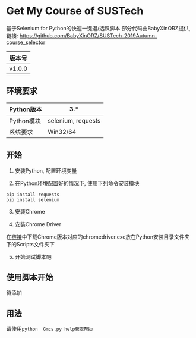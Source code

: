 # Get My Course of SUSTech

基于Selenium for Python的快速一键退/选课脚本
部分代码由BabyXinORZ提供, 链接: https://github.com/BabyXinORZ/SUSTech-2019Autumn-course_selector

| 版本号 |
| ------ |
| v1.0.0 |



## 环境要求

| Python版本 | 3.*                |
| ---------- | ------------------ |
| Python模块 | selenium, requests |
| 系统要求   | Win32/64           |

## 开始

1. 安装Python, 配置环境变量

2. 在Python环境配置好的情况下, 使用下列命令安装模块

```shell
pip install requests
pip install selenium
```

3. 安装Chrome

4. 安装Chrome Driver 

  在[链接](http://npm.taobao.org/mirrors/chromedriver)中下载Chrome版本对应的chromedriver.exe放在Python安装目录文件夹下的Scripts文件夹下

5. 开始测试脚本吧

## 使用脚本开始
待添加

## 用法

请使用```python  Gmcs.py help获取帮助```
